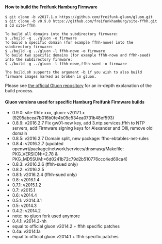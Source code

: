 #### How to build the Freifunk Hamburg Firmware

	$ git clone -b v2017.1.x https://github.com/freifunk-gluon/gluon.git
	$ git clone -b v0.9.0 https://github.com/freifunkhamburg/site-ffhh.git
	$ cd site-ffhh

	To build all domains into the subdirectory firmware:
	$ ./build -g ../gluon -o firmware
	To build a specific domain (for example ffhh-nowe) into the subdirectory firmware:
	$ ./build -g ../gluon -l ffhh-nowe -o firmware
	To build two specific domains (for example ffhh-nowe and ffhh-sued) into the subdirectory firmware:
	$ ./build -g ../gluon -l ffhh-nowe,ffhh-sued -o firmware

	The build.sh supports the argument -b if you wish to also build firmware images marked as broken in gluon.

Please see [the official Gluon repository](https://github.com/freifunk-gluon/gluon) for an in-depth explanation of the build process.


#### Gluon versions used for specific Hamburg Freifunk Firmware builds

- 0.9.0: site-ffhh: xxx, gluon: v2017.1.x (9295abcea7b016b0fe4b05c534ea0731b48ef593)
- 0.8.6: v2016.2.7 Fix gw01-new key, add 3.ntp.services.ffhh to NTP servers, add Firmware signing keys for Alexander and Olli, remove old domain
- 0.8.5: v2016.2.7 Domain split, new package: ffho-ebtables-net-rules
- 0.8.4: v2016.2.7 (updated openwrt/package/network/services/dnsmasq/Makefile: PKG\_VERSION:=2.78 & PKG\_MD5SUM:=6d0241b72c79d2b510776ccc4ed69ca4)
- 0.8.3: v2016.2.6 (ffhh-sued only)
- 0.8.2: v2016.2.5
- 0.8.1: v2016.2.4 (ffhh-sued only)
- 0.8: v2016.1.4
- 0.7.1: v2015.1.2
- 0.7: v2015.1
- 0.6: v2014.4
- 0.5.1: v2014.3.1
- 0.5: v2014.3
- 0.4.2: v2014.2
 - note: no gluon fork used anymore
- 0.4.1: v2014.2-hh
 - equal to official gluon v2014.2 + ffhh specific patches
- 0.4a: v2014.1a
 - equal to official gluon v2014.1 + ffhh specific patches
